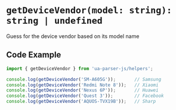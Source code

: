 # `getDeviceVendor(model: string): string | undefined`

Guess for the device vendor based on its model name

## Code Example

```js [example.js]
import { getDeviceVendor } from 'ua-parser-js/helpers';

console.log(getDeviceVendor('SM-A605G'));       // Samsung
console.log(getDeviceVendor('Redmi Note 8'));   // Xiaomi
console.log(getDeviceVendor('Nexus 6P'));       // Huawei
console.log(getDeviceVendor('Quest 3'));        // Facebook
console.log(getDeviceVendor('AQUOS-TVX19B'));   // Sharp
```